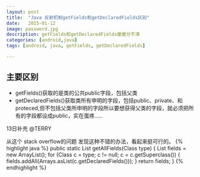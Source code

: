 ```yaml
---
layout: post
title:  "Java 反射机制getFields和getDeclaredFields区别"
date:   2015-01-12
image: password.jpg
description: getFields和getDeclaredFields傻傻分不清
categories: [android,java]
tags: [android, java, getFields, getDeclaredFields]

---
```


## 主要区别
- getFields()获取的是类的公共public字段，包括父类
- getDeclaredFields()获取类所有申明的字段，包括public、private、和proteced,但不包括父类所申明的字段所以要想获得父类的字段，就必须把所有的字段都设成public，实在蛋疼…..

13日补充 @TERRY

从这个 stack overflow的问题 发现这种不错的办法，看起来挺可行的。
{% highlight java %}
public static List<Field> getAllFields(Class<?> type) {
    List<Field> fields = new ArrayList<Field>();
    for (Class<?> c = type; c != null; c = c.getSuperclass()) {
        fields.addAll(Arrays.asList(c.getDeclaredFields()));
    }
    return fields;
}
{% endhighlight %}

